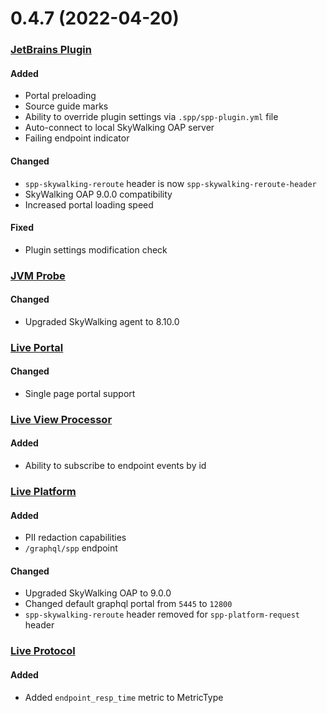 # 0.4.7 (2022-04-20)

### [JetBrains Plugin](https://github.com/sourceplusplus/interface-jetbrains)

#### Added
- Portal preloading
- Source guide marks
- Ability to override plugin settings via `.spp/spp-plugin.yml` file
- Auto-connect to local SkyWalking OAP server
- Failing endpoint indicator

#### Changed
- `spp-skywalking-reroute` header is now `spp-skywalking-reroute-header`
- SkyWalking OAP 9.0.0 compatibility 
- Increased portal loading speed

#### Fixed
- Plugin settings modification check

### [JVM Probe](https://github.com/sourceplusplus/probe-jvm)

#### Changed
- Upgraded SkyWalking agent to 8.10.0

### [Live Portal](https://github.com/sourceplusplus/interface-portal)

#### Changed
- Single page portal support

### [Live View Processor](https://github.com/sourceplusplus/processor-live-view)

#### Added
- Ability to subscribe to endpoint events by id

### [Live Platform](https://github.com/sourceplusplus/live-platform)

#### Added
- PII redaction capabilities
- `/graphql/spp` endpoint

#### Changed
- Upgraded SkyWalking OAP to 9.0.0
- Changed default graphql portal from `5445` to `12800`
- `spp-skywalking-reroute` header removed for `spp-platform-request` header

### [Live Protocol](https://github.com/sourceplusplus/protocol)

#### Added
- Added `endpoint_resp_time` metric to MetricType
